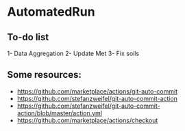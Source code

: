 # AutomatedRun

## To-do list
1- Data Aggregation
2- Update Met
3- Fix soils


## Some resources:
- https://github.com/marketplace/actions/git-auto-commit
- https://github.com/stefanzweifel/git-auto-commit-action
- https://github.com/stefanzweifel/git-auto-commit-action/blob/master/action.yml
- https://github.com/marketplace/actions/checkout